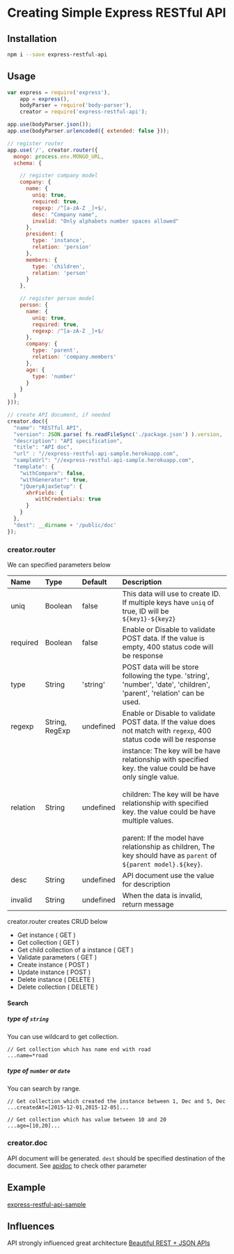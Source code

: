 # Creating Simple Express RESTful API

## Installation

```sh
npm i --save express-restful-api
```

## Usage

```js
var express = require('express'),
    app = express(),
    bodyParser = require('body-parser'),
    creator = require('express-restful-api');

app.use(bodyParser.json());
app.use(bodyParser.urlencoded({ extended: false }));

// register router
app.use('/', creator.router({
  mongo: process.env.MONGO_URL,
  schema: {

    // register company model
    company: {
      name: {
        uniq: true,
        required: true,
        regexp: /^[a-zA-Z _]+$/,
        desc: "Company name",
        invalid: "Only alphabets number spaces allowed"
      },
      president: {
        type: 'instance',
        relation: 'persion'
      },
      members: {
        type: 'children',
        relation: 'person'
      }
    },

    // register person model
    person: {
      name: {
        uniq: true,
        required: true,
        regexp: /^[a-zA-Z _]+$/
      },
      company: {
        type: 'parent',
        relation: 'company.members'
      },
      age: {
        type: 'number'
      }
    }
  }
}));

// create API document, if needed
creator.doc({
  "name": "RESTful API",
  "version": JSON.parse( fs.readFileSync('./package.json') ).version,
  "description": "API specification",
  "title": "API doc",
  "url" : "//express-restful-api-sample.herokuapp.com",
  "sampleUrl": "//express-restful-api-sample.herokuapp.com",
  "template": {
    "withCompare": false,
    "withGenerator": true,
    "jQueryAjaxSetup": {
      xhrFields: {
         withCredentials: true
      }
    }
  },
  "dest": __dirname + '/public/doc'
});
```

### creator.router
We can specified parameters below

|Name     |Type          |Default  | Description                                                                                                         |
|:--------|:-------------|:--------|:--------------------------------------------------------------------------------------------------------------------|
|uniq     |Boolean       |false    |This data will use to create ID. If multiple keys have `uniq` of true, ID will be `${key1}-${key2}`                  |
|required |Boolean       |false    |Enable or Disable to validate POST data. If the value is empty, 400 status code will be response                     |
|type     |String        |'string' |POST data will be store following the type. 'string', 'number', 'date', 'children', 'parent', 'relation' can be used.                                  |
|regexp   |String, RegExp|undefined|Enable or Disable to validate POST data. If the value does not match with `regexp`, 400 status code will be response |
|relation |String        |undefined|instance: The key will be have relationship with specified key. the value could be have only single value. <br><br> children: The key will be have relationship with specified key. the value could be have multiple values. <br><br> parent: If the model have relationship as children, The key should have as `parent` of `${parent model}.${key}`.|
|desc     |String        |undefined|API document use the value for description                                                                           |
|invalid  |String        |undefined|When the data is invalid, return message                                                                             |

creator.router creates CRUD below
- Get instance ( GET )
- Get collection ( GET )
- Get child collection of a instance ( GET )
- Validate parameters ( GET )
- Create instance ( POST )
- Update instance ( POST )
- Delete instance ( DELETE )
- Delete collection ( DELETE )

#### Search
##### type of `string`
You can use wildcard to get collection.

```
// Get collection which has name end with road
...name=*road
```

##### type of `number` or `date`
You can search by range.

```
// Get collection which created the instance between 1, Dec and 5, Dec
...createdAt=[2015-12-01,2015-12-05]...
```

```
// Get collection which has value between 10 and 20
...age=[10,20]...
```

### creator.doc
API document will be generated. `dest` should be specified destination of the document.
See [apidoc](https://github.com/apidoc/apidoc) to check other parameter

## Example
[express-restful-api-sample](https://github.com/sideroad/express-restful-api-sample)

## Influences
API strongly influenced great architecture [Beautiful REST + JSON APIs](http://www.slideshare.net/stormpath/rest-jsonapis)
